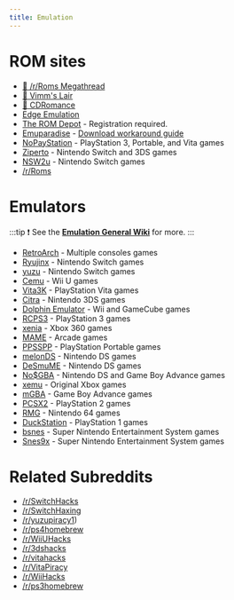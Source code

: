 ```yaml
---
title: Emulation
---
```


# ROM sites

- [🌟 /r/Roms Megathread](https://r-roms.github.io)
- [🌟 Vimm's Lair](https://vimm.net/?p=vault)
- [🌟 CDRomance](https://cdromance.com)
- [Edge Emulation](https://edgeemu.net)
- [The ROM Depot](https://theromdepot.com) - Registration required.
- [Emuparadise](https://www.emuparadise.me/roms-isos-games.php) - [Download workaround guide](https://www.reddit.com/120c0du)
- [NoPayStation](https://nopaystation.com) - PlayStation 3, Portable, and Vita games
- [Ziperto](https://www.ziperto.com) - Nintendo Switch and 3DS games
- [NSW2u](https://nsw2u.com) - Nintendo Switch games
- [/r/Roms](https://www.reddit.com/r/roms)

# Emulators

:::tip
:exclamation: See the **[Emulation General Wiki](https://emulation.gametechwiki.com/index.php/Main_Page#Emulators)** for more.
:::

- [RetroArch](https://retroarch.com) - Multiple consoles games
- [Ryujinx](https://ryujinx.org) - Nintendo Switch games
- [yuzu](https://yuzu-emu.org) - Nintendo Switch games
- [Cemu](https://cemu.info) - Wii U games
- [Vita3K](https://vita3k.org) - PlayStation Vita games
- [Citra](https://citra-emu.org) - Nintendo 3DS games
- [Dolphin Emulator](https://dolphin-emu.org) - Wii and GameCube games
- [RCPS3](https://rpcs3.net) - PlayStation 3 games
- [xenia](https://xenia.jp) - Xbox 360 games
- [MAME](https://www.mamedev.org) - Arcade games
- [PPSSPP](https://www.ppsspp.org) - PlayStation Portable games
- [melonDS](https://melonds.kuribo64.net) - Nintendo DS games
- [DeSmuME](https://desmume.org) - Nintendo DS games
- [No$GBA](https://www.nogba.com) - Nintendo DS and Game Boy Advance games
- [xemu](https://xemu.app) - Original Xbox games
- [mGBA](https://mgba.io) - Game Boy Advance games
- [PCSX2](https://pcsx2.net) - PlayStation 2 games
- [RMG](https://github.com/Rosalie241/RMG) - Nintendo 64 games
- [DuckStation](https://www.duckstation.org) - PlayStation 1 games
- [bsnes](https://github.com/bsnes-emu/bsnes) - Super Nintendo Entertainment System games
- [Snes9x](https://www.snes9x.com) - Super Nintendo Entertainment System games

# Related Subreddits

- [/r/SwitchHacks](https://www.reddit.com/r/SwitchHacks)
- [/r/SwitchHaxing](https://www.reddit.com/r/SwitchHaxing)
- [/r/yuzupiracy1](https://www.reddit.com/r/yuzupiracy1))
- [/r/ps4homebrew](https://www.reddit.com/r/ps4homebrew)
- [/r/WiiUHacks](https://www.reddit.com/r/WiiUHacks)
- [/r/3dshacks](https://www.reddit.com/r/3dshacks)
- [/r/vitahacks](https://www.reddit.com/r/vitahacks)
- [/r/VitaPiracy](https://www.reddit.com/r/VitaPiracy)
- [/r/WiiHacks](https://www.reddit.com/r/WiiHacks)
- [/r/ps3homebrew](https://www.reddit.com/r/ps3homebrew)
